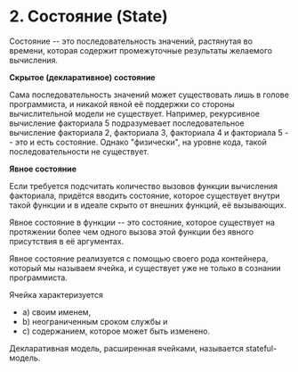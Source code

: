 # 2. Состояние (State)

Состояние -- это последовательность значений, растянутая во времени, которая содержит промежуточные результаты желаемого вычисления.

__Скрытое (декларативное) состояние__

Сама последовательность значений может существовать лишь в голове программиста, и никакой явной её поддержки со стороны вычислительной модели не существует. Например, рекурсивное вычисление факториала 5 подразумевает последовательное вычисление факториала 2, факториала 3, факториала 4 и факториала 5 -- это и есть состояние. Однако "физически", на уровне кода, такой последовательности не существует.

__Явное состояние__

Если требуется подсчитать количество вызовов функции вычисления факториала, придётся вводить состояние, которое существует внутри такой функции и в идеале скрыто от внешних функций, её вызывающих.

Явное состояние в функции -- это состояние, которое существует на протяжении более чем одного вызова этой функции без явного присутствия в её аргументах.

Явное состояние реализуется с помощью своего рода контейнера, который мы называем ячейка, и существует уже не только в сознании программиста.

Ячейка характеризуется
- a) своим именем,
- b) неограниченным сроком службы и
- c) содержанием, которое может быть изменено.

Декларативная модель, расширенная ячейками, называется stateful-модель.

